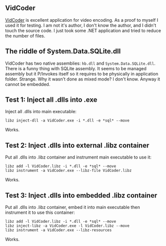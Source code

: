 ## VidCoder
[VidCoder](https://vidcoder.codeplex.com) is excellent application for video encoding. As a proof to myself I used it for testing. I am not it's author, I don't know the author, and I didn't touch the source code.
I just took some .NET application and tried to reduce the number of files.

## The riddle of System.Data.SQLite.dll
VidCoder has two native assemblies: ```hb.dll``` and ```System.Data.SQLite.dll```. There is a funny thing with SQLite assembly. It seems to be managed assembly but it P/Invokes itself so it requires to be physically in application folder. Strange. Why it wasn't done as mixed mode? I don't know. Anyway it cannot be embedded.

## Test 1: Inject all .dlls into .exe
Inject all .dlls into main executable:
```
libz inject-dll -a VidCoder.exe -i *.dll -e *sql* --move
```
Works.

## Test 2: Inject .dlls into external .libz container
Put all .dlls into .libz container and instrument main executable to use it:
```
libz add -l VidCoder.libz -i *.dll -e *sql* --move
libz instrument -a VidCoder.exe --libz-file VidCoder.libz
```
Works.

## Test 3: Inject .dlls into embedded .libz container
Put all .dlls into .libz container, embed it into main executable then instrument it to use this container:
```
libz add -l VidCoder.libz -i *.dll -e *sql* --move
libz inject-libz -a VidCoder.exe -l VidCoder.libz --move
libz instrument -a VidCoder.exe --libz-resources
```
Works.
